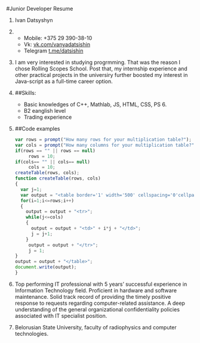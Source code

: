 #Junior Developer Resume

1. Ivan Datsyshyn
2. - Mobile: +375 29 390-38-10
   - Vk: [vk.com/vanyadatsishin](https://vk.com/vanyadatsishin)
   - Telegram [t.me/datsishin](https://t.me/datsishin)
3. I am very interested in studying progrmming. That was the reason I chose Rolling Scopes School. Post that, my internship experience and other practical projects in the universiry further boosted my interest in Java-script as a full-time career option.
4. ##Skills:
    - Basic knowledges of C++, Mathlab, JS, HTML, CSS, PS 6.
    - B2 eanglish level
    - Trading experience
5. ##Code examples
    ```javascript
    var rows = prompt("How many rows for your multiplication table?");
    var cols = prompt("How many columns for your multiplication table?");
    if(rows == "" || rows == null)
   		 rows = 10;
    if(cols== "" || cols== null)
   		 cols = 10;
    createTable(rows, cols);
    function createTable(rows, cols)
    {
      var j=1;
      var output = "<table border='1' width='500' cellspacing='0'cellpadding='5'>";
      for(i=1;i<=rows;i++)
      {
    	output = output + "<tr>";
        while(j<=cols)
        {
  		  output = output + "<td>" + i*j + "</td>";
   		  j = j+1;
   		}
   		 output = output + "</tr>";
   		 j = 1;
    }
    output = output + "</table>";
    document.write(output);
    }
    ``` 

6. Top performing IT professional with 5 years’ successful experience in Information Technology field. Proficient in hardware and software maintenance. Solid track record of providing the timely positive response to requests regarding computer-related assistance. A deep understanding of the general organizational confidentiality policies associated with IT specialist position.
7. Belorusian State University, faculty of radiophysics and computer technologies.